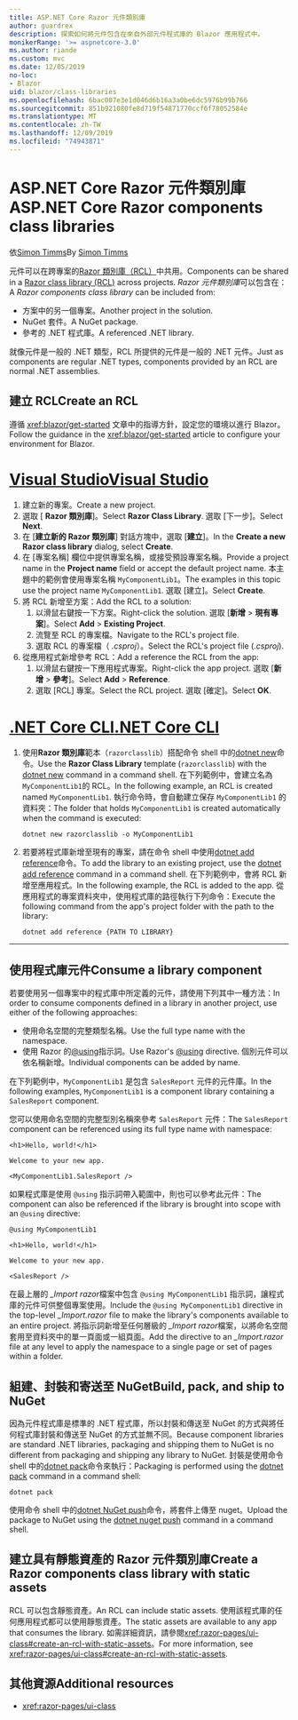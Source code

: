 ```yaml
---
title: ASP.NET Core Razor 元件類別庫
author: guardrex
description: 探索如何將元件包含在來自外部元件程式庫的 Blazor 應用程式中。
monikerRange: '>= aspnetcore-3.0'
ms.author: riande
ms.custom: mvc
ms.date: 12/05/2019
no-loc:
- Blazor
uid: blazor/class-libraries
ms.openlocfilehash: 6bac007e3e1d046d6b16a3a0be6dc5976b99b766
ms.sourcegitcommit: 851b921080fe8d719f54871770ccf6f78052584e
ms.translationtype: MT
ms.contentlocale: zh-TW
ms.lasthandoff: 12/09/2019
ms.locfileid: "74943871"
---
```

# <a name="aspnet-core-razor-components-class-libraries"></a><span data-ttu-id="9967a-103">ASP.NET Core Razor 元件類別庫</span><span class="sxs-lookup"><span data-stu-id="9967a-103">ASP.NET Core Razor components class libraries</span></span>

<span data-ttu-id="9967a-104">依[Simon Timms](https://github.com/stimms)</span><span class="sxs-lookup"><span data-stu-id="9967a-104">By [Simon Timms](https://github.com/stimms)</span></span>

<span data-ttu-id="9967a-105">元件可以在跨專案的[Razor 類別庫（RCL）](xref:razor-pages/ui-class)中共用。</span><span class="sxs-lookup"><span data-stu-id="9967a-105">Components can be shared in a [Razor class library (RCL)](xref:razor-pages/ui-class) across projects.</span></span> <span data-ttu-id="9967a-106">*Razor 元件類別庫*可以包含在：</span><span class="sxs-lookup"><span data-stu-id="9967a-106">A *Razor components class library* can be included from:</span></span>

* <span data-ttu-id="9967a-107">方案中的另一個專案。</span><span class="sxs-lookup"><span data-stu-id="9967a-107">Another project in the solution.</span></span>
* <span data-ttu-id="9967a-108">NuGet 套件。</span><span class="sxs-lookup"><span data-stu-id="9967a-108">A NuGet package.</span></span>
* <span data-ttu-id="9967a-109">參考的 .NET 程式庫。</span><span class="sxs-lookup"><span data-stu-id="9967a-109">A referenced .NET library.</span></span>

<span data-ttu-id="9967a-110">就像元件是一般的 .NET 類型，RCL 所提供的元件是一般的 .NET 元件。</span><span class="sxs-lookup"><span data-stu-id="9967a-110">Just as components are regular .NET types, components provided by an RCL are normal .NET assemblies.</span></span>

## <a name="create-an-rcl"></a><span data-ttu-id="9967a-111">建立 RCL</span><span class="sxs-lookup"><span data-stu-id="9967a-111">Create an RCL</span></span>

<span data-ttu-id="9967a-112">遵循 <xref:blazor/get-started> 文章中的指導方針，設定您的環境以進行 Blazor。</span><span class="sxs-lookup"><span data-stu-id="9967a-112">Follow the guidance in the <xref:blazor/get-started> article to configure your environment for Blazor.</span></span>

# <a name="visual-studiotabvisual-studio"></a>[<span data-ttu-id="9967a-113">Visual Studio</span><span class="sxs-lookup"><span data-stu-id="9967a-113">Visual Studio</span></span>](#tab/visual-studio)

1. <span data-ttu-id="9967a-114">建立新的專案。</span><span class="sxs-lookup"><span data-stu-id="9967a-114">Create a new project.</span></span>
1. <span data-ttu-id="9967a-115">選取 [ **Razor 類別庫**]。</span><span class="sxs-lookup"><span data-stu-id="9967a-115">Select **Razor Class Library**.</span></span> <span data-ttu-id="9967a-116">選取 [下一步]。</span><span class="sxs-lookup"><span data-stu-id="9967a-116">Select **Next**.</span></span>
1. <span data-ttu-id="9967a-117">在 [**建立新的 Razor 類別庫**] 對話方塊中，選取 [**建立**]。</span><span class="sxs-lookup"><span data-stu-id="9967a-117">In the **Create a new Razor class library** dialog, select **Create**.</span></span>
1. <span data-ttu-id="9967a-118">在 [專案名稱] 欄位中提供專案名稱，或接受預設專案名稱。</span><span class="sxs-lookup"><span data-stu-id="9967a-118">Provide a project name in the **Project name** field or accept the default project name.</span></span> <span data-ttu-id="9967a-119">本主題中的範例會使用專案名稱 `MyComponentLib1`。</span><span class="sxs-lookup"><span data-stu-id="9967a-119">The examples in this topic use the project name `MyComponentLib1`.</span></span> <span data-ttu-id="9967a-120">選取 [建立]。</span><span class="sxs-lookup"><span data-stu-id="9967a-120">Select **Create**.</span></span>
1. <span data-ttu-id="9967a-121">將 RCL 新增至方案：</span><span class="sxs-lookup"><span data-stu-id="9967a-121">Add the RCL to a solution:</span></span>
   1. <span data-ttu-id="9967a-122">以滑鼠右鍵按一下方案。</span><span class="sxs-lookup"><span data-stu-id="9967a-122">Right-click the solution.</span></span> <span data-ttu-id="9967a-123">選取 [**新增** > **現有專案**]。</span><span class="sxs-lookup"><span data-stu-id="9967a-123">Select **Add** > **Existing Project**.</span></span>
   1. <span data-ttu-id="9967a-124">流覽至 RCL 的專案檔。</span><span class="sxs-lookup"><span data-stu-id="9967a-124">Navigate to the RCL's project file.</span></span>
   1. <span data-ttu-id="9967a-125">選取 RCL 的專案檔（ *.csproj*）。</span><span class="sxs-lookup"><span data-stu-id="9967a-125">Select the RCL's project file (*.csproj*).</span></span>
1. <span data-ttu-id="9967a-126">從應用程式新增參考 RCL：</span><span class="sxs-lookup"><span data-stu-id="9967a-126">Add a reference the RCL from the app:</span></span>
   1. <span data-ttu-id="9967a-127">以滑鼠右鍵按一下應用程式專案。</span><span class="sxs-lookup"><span data-stu-id="9967a-127">Right-click the app project.</span></span> <span data-ttu-id="9967a-128">選取 [**新增** > **參考**]。</span><span class="sxs-lookup"><span data-stu-id="9967a-128">Select **Add** > **Reference**.</span></span>
   1. <span data-ttu-id="9967a-129">選取 [RCL] 專案。</span><span class="sxs-lookup"><span data-stu-id="9967a-129">Select the RCL project.</span></span> <span data-ttu-id="9967a-130">選取 [確定]。</span><span class="sxs-lookup"><span data-stu-id="9967a-130">Select **OK**.</span></span>

# <a name="net-core-clitabnetcore-cli"></a>[<span data-ttu-id="9967a-131">.NET Core CLI</span><span class="sxs-lookup"><span data-stu-id="9967a-131">.NET Core CLI</span></span>](#tab/netcore-cli)

1. <span data-ttu-id="9967a-132">使用**Razor 類別庫**範本（`razorclasslib`）搭配命令 shell 中的[dotnet new](/dotnet/core/tools/dotnet-new)命令。</span><span class="sxs-lookup"><span data-stu-id="9967a-132">Use the **Razor Class Library** template (`razorclasslib`) with the [dotnet new](/dotnet/core/tools/dotnet-new) command in a command shell.</span></span> <span data-ttu-id="9967a-133">在下列範例中，會建立名為 `MyComponentLib1`的 RCL。</span><span class="sxs-lookup"><span data-stu-id="9967a-133">In the following example, an RCL is created named `MyComponentLib1`.</span></span> <span data-ttu-id="9967a-134">執行命令時，會自動建立保存 `MyComponentLib1` 的資料夾：</span><span class="sxs-lookup"><span data-stu-id="9967a-134">The folder that holds `MyComponentLib1` is created automatically when the command is executed:</span></span>

   ```dotnetcli
   dotnet new razorclasslib -o MyComponentLib1
   ```

1. <span data-ttu-id="9967a-135">若要將程式庫新增至現有的專案，請在命令 shell 中使用[dotnet add reference](/dotnet/core/tools/dotnet-add-reference)命令。</span><span class="sxs-lookup"><span data-stu-id="9967a-135">To add the library to an existing project, use the [dotnet add reference](/dotnet/core/tools/dotnet-add-reference) command in a command shell.</span></span> <span data-ttu-id="9967a-136">在下列範例中，會將 RCL 新增至應用程式。</span><span class="sxs-lookup"><span data-stu-id="9967a-136">In the following example, the RCL is added to the app.</span></span> <span data-ttu-id="9967a-137">從應用程式的專案資料夾中，使用程式庫的路徑執行下列命令：</span><span class="sxs-lookup"><span data-stu-id="9967a-137">Execute the following command from the app's project folder with the path to the library:</span></span>

   ```dotnetcli
   dotnet add reference {PATH TO LIBRARY}
   ```

---

## <a name="consume-a-library-component"></a><span data-ttu-id="9967a-138">使用程式庫元件</span><span class="sxs-lookup"><span data-stu-id="9967a-138">Consume a library component</span></span>

<span data-ttu-id="9967a-139">若要使用另一個專案中的程式庫中所定義的元件，請使用下列其中一種方法：</span><span class="sxs-lookup"><span data-stu-id="9967a-139">In order to consume components defined in a library in another project, use either of the following approaches:</span></span>

* <span data-ttu-id="9967a-140">使用命名空間的完整類型名稱。</span><span class="sxs-lookup"><span data-stu-id="9967a-140">Use the full type name with the namespace.</span></span>
* <span data-ttu-id="9967a-141">使用 Razor 的[\@using](xref:mvc/views/razor#using)指示詞。</span><span class="sxs-lookup"><span data-stu-id="9967a-141">Use Razor's [\@using](xref:mvc/views/razor#using) directive.</span></span> <span data-ttu-id="9967a-142">個別元件可以依名稱新增。</span><span class="sxs-lookup"><span data-stu-id="9967a-142">Individual components can be added by name.</span></span>

<span data-ttu-id="9967a-143">在下列範例中，`MyComponentLib1` 是包含 `SalesReport` 元件的元件庫。</span><span class="sxs-lookup"><span data-stu-id="9967a-143">In the following examples, `MyComponentLib1` is a component library containing a `SalesReport` component.</span></span>

<span data-ttu-id="9967a-144">您可以使用命名空間的完整型別名稱來參考 `SalesReport` 元件：</span><span class="sxs-lookup"><span data-stu-id="9967a-144">The `SalesReport` component can be referenced using its full type name with namespace:</span></span>

```razor
<h1>Hello, world!</h1>

Welcome to your new app.

<MyComponentLib1.SalesReport />
```

<span data-ttu-id="9967a-145">如果程式庫是使用 `@using` 指示詞帶入範圍中，則也可以參考此元件：</span><span class="sxs-lookup"><span data-stu-id="9967a-145">The component can also be referenced if the library is brought into scope with an `@using` directive:</span></span>

```razor
@using MyComponentLib1

<h1>Hello, world!</h1>

Welcome to your new app.

<SalesReport />
```

<span data-ttu-id="9967a-146">在最上層的 *_Import razor*檔案中包含 `@using MyComponentLib1` 指示詞，讓程式庫的元件可供整個專案使用。</span><span class="sxs-lookup"><span data-stu-id="9967a-146">Include the `@using MyComponentLib1` directive in the top-level *_Import.razor* file to make the library's components available to an entire project.</span></span> <span data-ttu-id="9967a-147">將指示詞新增至任何層級的 *_Import razor*檔案，以將命名空間套用至資料夾中的單一頁面或一組頁面。</span><span class="sxs-lookup"><span data-stu-id="9967a-147">Add the directive to an *_Import.razor* file at any level to apply the namespace to a single page or set of pages within a folder.</span></span>

## <a name="build-pack-and-ship-to-nuget"></a><span data-ttu-id="9967a-148">組建、封裝和寄送至 NuGet</span><span class="sxs-lookup"><span data-stu-id="9967a-148">Build, pack, and ship to NuGet</span></span>

<span data-ttu-id="9967a-149">因為元件程式庫是標準的 .NET 程式庫，所以封裝和傳送至 NuGet 的方式與將任何程式庫封裝和傳送至 NuGet 的方式並無不同。</span><span class="sxs-lookup"><span data-stu-id="9967a-149">Because component libraries are standard .NET libraries, packaging and shipping them to NuGet is no different from packaging and shipping any library to NuGet.</span></span> <span data-ttu-id="9967a-150">封裝是使用命令 shell 中的[dotnet pack](/dotnet/core/tools/dotnet-pack)命令來執行：</span><span class="sxs-lookup"><span data-stu-id="9967a-150">Packaging is performed using the [dotnet pack](/dotnet/core/tools/dotnet-pack) command in a command shell:</span></span>

```dotnetcli
dotnet pack
```

<span data-ttu-id="9967a-151">使用命令 shell 中的[dotnet NuGet push](/dotnet/core/tools/dotnet-nuget-push)命令，將套件上傳至 nuget。</span><span class="sxs-lookup"><span data-stu-id="9967a-151">Upload the package to NuGet using the [dotnet nuget push](/dotnet/core/tools/dotnet-nuget-push) command in a command shell.</span></span>

## <a name="create-a-razor-components-class-library-with-static-assets"></a><span data-ttu-id="9967a-152">建立具有靜態資產的 Razor 元件類別庫</span><span class="sxs-lookup"><span data-stu-id="9967a-152">Create a Razor components class library with static assets</span></span>

<span data-ttu-id="9967a-153">RCL 可以包含靜態資產。</span><span class="sxs-lookup"><span data-stu-id="9967a-153">An RCL can include static assets.</span></span> <span data-ttu-id="9967a-154">使用該程式庫的任何應用程式都可以使用靜態資產。</span><span class="sxs-lookup"><span data-stu-id="9967a-154">The static assets are available to any app that consumes the library.</span></span> <span data-ttu-id="9967a-155">如需詳細資訊，請參閱<xref:razor-pages/ui-class#create-an-rcl-with-static-assets>。</span><span class="sxs-lookup"><span data-stu-id="9967a-155">For more information, see <xref:razor-pages/ui-class#create-an-rcl-with-static-assets>.</span></span>

## <a name="additional-resources"></a><span data-ttu-id="9967a-156">其他資源</span><span class="sxs-lookup"><span data-stu-id="9967a-156">Additional resources</span></span>

* <xref:razor-pages/ui-class>
